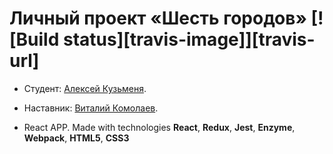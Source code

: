 # Личный проект «Шесть городов» [![Build status][travis-image]][travis-url]

* Студент: [Алексей Кузьменя](https://up.htmlacademy.ru/react/4/user/1106325).
* Наставник: [Виталий Комолаев](https://htmlacademy.ru/profile/id1274335).

* React APP. Made with technologies **React**, **Redux**, **Jest**, **Enzyme**, **Webpack**, **HTML5**, **CSS3** 
